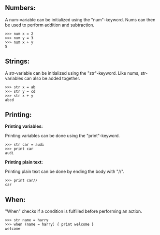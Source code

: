 ## Numbers:

A num-variable can be initialized using the "num"-keyword. Nums can then be used to perform addition and subtraction.

```text
>>> num x = 2
>>> num y = 3
>>> num x + y
5
```

## Strings:

A str-variable can be initialized using the "str"-keyword. Like nums, str-variables can also be added together.

```text
>>> str x = ab
>>> str y = cd
>>> str x + y
abcd
```
## Printing:

**Printing variables:**

Printing variables can be done using the "print"-keyword.

```text
>>> str car = audi
>>> print car
audi
```

**Printing plain text:**

Printing plain text can be done by ending the body with "//".

```text
>>> print car//
car
```



## When:

"When" checks if a condition is fulfilled before performing an action.

```text
>>> str name = harry
>>> when (name = harry) { print welcome }
welcome
```

